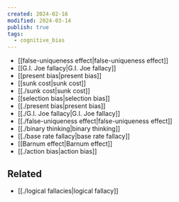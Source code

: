 ```yaml
---
created: 2024-02-16
modified: 2024-03-14
publish: true
tags:
  - cognitive_bias
---
```


- [[false-uniqueness effect|false-uniqueness effect]]
- [[G.I. Joe fallacy|G.I. Joe fallacy]]
- [[present bias|present bias]]
- [[sunk cost|sunk cost]]
- [[./sunk cost|sunk cost]]
- [[selection bias|selection bias]]
- [[./present bias|present bias]]
- [[./G.I. Joe fallacy|G.I. Joe fallacy]]
- [[./false-uniqueness effect|false-uniqueness effect]]
- [[./binary thinking|binary thinking]]
- [[./base rate fallacy|base rate fallacy]]
- [[Barnum effect|Barnum effect]]
- [[./action bias|action bias]]


## Related
- [[./logical fallacies|logical fallacy]]